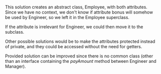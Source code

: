This solution creates an abstract class, Employee, with both attributes. Since we have no context, we don't know if attribute bonus will somehow be used by Engineer, so we left it in the Employee superclass.

If the attribute is irrelevant for Engineer, we could then move it to the subclass.

Other possible solutions would be to make the attributes protected instead of private, and they could be accessed without the need for getters.

Provided solution can be improved since there is no common class (other than an interface containing the <i>payAmount</i> method between Engineer and Manager).